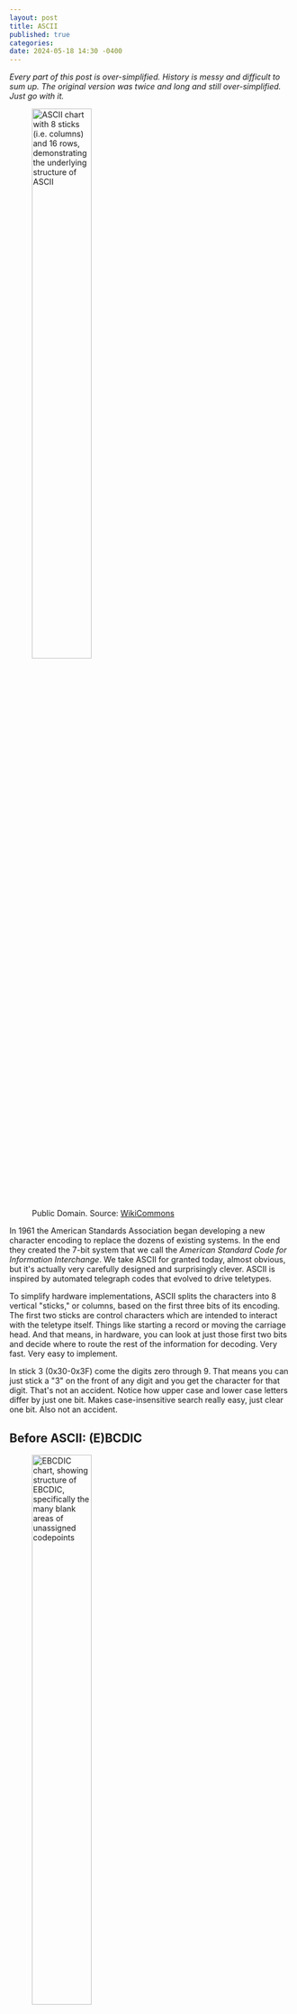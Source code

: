 ```yaml
---
layout: post
title: ASCII
published: true
categories:
date: 2024-05-18 14:30 -0400
---
```

*Every part of this post is over-simplified. History is messy and difficult to sum up. The original version was twice and long and still over-simplified. Just go with it.*

<figure>
    <img src="/images/ascii/USASCII_code_chart.png" width="50%" alt="ASCII chart with 8 sticks (i.e. columns) and 16 rows, demonstrating the underlying structure of ASCII" />
    <figcaption>Public Domain. Source: <a href="https://commons.wikimedia.org/wiki/File:USASCII_code_chart.png">WikiCommons</a></figcaption>
</figure>

In 1961 the American Standards Association began developing a new character encoding to replace the dozens of existing systems. In the end they created the 7-bit system that we call the *American Standard Code for Information Interchange*. We take ASCII for granted today, almost obvious, but it's actually very carefully designed and surprisingly clever. ASCII is inspired by automated telegraph codes that evolved to drive teletypes.

<!-- more -->

To simplify hardware implementations, ASCII splits the characters into 8 vertical "sticks," or columns, based on the first three bits of its encoding. The first two sticks are control characters which are intended to interact with the teletype itself. Things like starting a record or moving the carriage head. And that means, in hardware, you can look at just those first two bits and decide where to route the rest of the information for decoding. Very fast. Very easy to implement.

In stick 3 (0x30-0x3F) come the digits zero through 9. That means you can just stick a "3" on the front of any digit and you get the character for that digit. That's not an accident. Notice how upper case and lower case letters differ by just one bit. Makes case-insensitive search really easy, just clear one bit. Also not an accident.

## Before ASCII: (E)BCDIC

<figure>
    <img src="/images/ascii/Codes-07.gif" width="50%" alt="EBCDIC chart, showing structure of EBCDIC, specifically the many blank areas of unassigned codepoints" />
    <figcaption>CC BY-SA. Source: <a href="https://en.wikipedia.org/wiki/EBCDIC">Wikipedia:EBCDIC</a></figcaption>
</figure>

IBM, who didn't invent ASCII but was part of the committee, had decades of experience evolving what eventually became their 8-bit EBCDIC, *Extended Binary Coded Decimal Interchange Code*. In EBCDIC, the decimal digits start at 0xF0 rather than 0x30, but the concept is the same.

<figure class="embed-right">
    <img src="/images/ascii/Blue-punch-card-front.png" width="50%" alt="IBM punch card, showing the layout of the card" />
    <figcaption>IBM-style punch card, encoding the EBCDIC character set. Public Domain. Source: <a href="https://commons.wikimedia.org/wiki/File:Blue-punch-card-front.png">WikiCommons</a></figcaption>
</figure>

As the name suggests, it extends the previous 6-bit BCDIC format, which was designed to work with punch card equipment and mechanical tabulators, which is why it has what seem like odd "gaps" in its layout. This approach made it more compatible with the existing 6-bit systems and the related equipment. It isn't particularly well-suited to electrical or magnetic encoding, but it taught IBM the value of lining up digits this way for BCD conversions.[^holes]

[^holes]: I'm familiar with the common story that says that EBCDIC is laid out the way it is to minimize sequential holes in order to prevent weaking the card. I can't find any primary source for that, and it doesn't really follow from the character layout. The only evidence I've seen given is the slightly surprising placement of the 'S' encoding. But I expect that this was more about placing the '/' encoding near the numbers in the older 6-bit encodings (the ones where the letters are "backwards"). Just modifying the 'S' encoding slightly shouldn't have much if any impact on tape or card integrity. If the goal were to manage where holes show up, I would expect the letters to be laid out based on some English-frequency basis, or scattered around the encoding table, not laid out compactly and alphabetically. I've been reading [Coded Character Sets, History and Development](https://archive.org/details/mackenzie-coded-char-sets/), published in 1980, and I can't find any mention of BCD encodings trying to optimize hole placement.

If you're working on business-focused computers, rather than scientific computing, the math generally isn't very complicated. There aren't a lot of square roots or logarithms in accounting. You mostly need add, subtract, multiply, and the occassional divide. But you spend a lot of time inputing and outputting numeric results in base 10. So it makes sense to do all your math in decimal so that converting back and forth between digits and their characters is really cheap and you avoid [base conversion rounding errors](https://floating-point-gui.de). And that's exactly what they did. A lot of IBM computers did all their math in binary coded decimal, and (E)BCDIC and ASCII reflect that.

## Math!

Now at the same time, there were completely different computers being built for scientific and engineering computing. While a lot of business computers used 6-, 8-, or 9-bit characters, or “bytes,” scientific computers often worked with 36-bit "words." They did their math in binary because it's more efficient. It made it more expensive to convert between numbers and characters for I/O, but scientific computers do a lot more computing than they do I/O-ing.

### Sidebar: It's always the System/360 or the PDP-11

*Wait, why 36 bits? Who does that?* Well, 36 binary digits gives the same accuracy as 10 decimal digits.

*OK, why why 10 decimal digits?* To match the accuracy of the mechanical calculators they competed against.

Notice the lack of powers of 2? Yeah, our obsession with powers of 2 came later.

And by "later," I mean 1964 and the IBM System/360.

<figure class="embed-right">
    <img src="/images/ascii/IBMS360.jpg" width="50%" alt="IBM System/360 mainframe computer." />
    <figcaption>IBM System/360 mainframe computer. Source: <a href="https://web.archive.org/web/20230405074032/https://www.ibm.com/ibm/history/ibm100/us/en/icons/system360/">IBM</a></figcaption>
</figure>

So many things about modern computers can be traced to the System/360, but one of the most ubiquitous is it used 8-bit characters, and IBM was powerful enough to make that the norm that we use to this day. Before the System/360, "bytes" came in a variety of sizes. After the System/360, a byte was 8 bits.

Despite IBM being a massive supporter of ASCII, the System/360 used EBCDIC because it was more compatible with existing IBM peripherals. So it's kind of a distraction on our discussion of ASCII, but it'll come back up later. History isn't always a simple matter of "this caused that." Sometimes a lot of things are going on at the same time. EBCDIC technically **post-dates** ASCII by a few months. Sometimes history doesn't quite follow the narrative.

## The many *SCIIs

<figure>
    <img src="/images/ascii/ISO646.png" alt="ISO 646 chart, showing some of the many national variants of ASCII." />
    <figcaption>Some of the many ISO 646 national variants. CC BY-SA. Source: <a href="https://en.wikipedia.org/wiki/ISO/IEC_646#ISO/IEC_646_national_variants">Wikipedia:ISO/IEC 646</a></figcaption>
</figure>

Getting back to 7-bit ASCII. ASCII was pretty clever, but it's also very US-centric. That's wasn't because no one was thinking about other countries and cultures. ASCII is the **American** Standard Code. It is just one of numerous national standards under the ISO/IEC 646 umbrella. For example, there's YUSCII, the Yugoslav Standard Code. There's a Chinese national standard, an Icelandic standard, two Japanese, a couple of Canadian. There's a ton of them.

<figure>
    <img src="/images/ascii/ISOIEC-646-INV.png" width="50%" alt="ISO 646 chart, showing the invariant characters in white and the customizable characters in gray." />
    <figcaption>ISO/IEC 646 chart with national variants and diacritics indicated. CC BY-SA. Source: <a href="https://en.wikipedia.org/wiki/ISO/IEC_646#Code_page_layout">Wikipedia:ISO/IEC 646</a></figcaption>
</figure>

The idea was that there were certain invariant characters across standards, the ones in white, and then countries could assign whatever they wanted to certain code points, the ones in gray. And they could get combining characters using a backspace with diacritics. But you'll notice there are only 9 customizable characters. Not a lot to work with. And building accented characters with backspace makes many text algorithms very hard.

But after the System/360 (I told you it'd come back up), more computers moved to 8-bit characters. And with the rise of microcomputers, most of which were 8-bit, there was this extra bit to work with. Some systems used the extra bit to carry extra information, or used it as a parity bit to detect data corruption. But it could also be used to get another 128 characters. That's a lot, but it's still nowhere close to enough to cover everything you'd want, even just for Latin-based writing systems.

So all those ISO/IEC 646 national standards morphed into a menagerie of ISO/IEC 8859 "extended ASCII" encodings, establishing the American national standard as the base that others built on, and thankfully getting rid of the "backspace for diacritics" system. The most popular was Latin-1, based mostly on an older DEC standard called the Multinational Character Set. It does a pretty good job of covering Western European languages, along with a several others.

<figure>
    <img src="/images/ascii/Latin-1.png" width="50%" alt="ISO 8859-1 chart, showing the characters in the Latin-1 encoding." />
    <figcaption>ISO 8859-1 chart. CC BY-SA. Source: <a href="https://en.wikipedia.org/wiki/ISO/IEC_8859-1#Code_page_layout">Wikipedia:ISO/IEC 8859-1</a></figcaption>
</figure>

But on the other hand, consider:

* Język Polski (Polish)
* Latviešu Valoda (Latvian)
* Hànyǔ Pīnyīn (Chinese Pinyin)

They're all "Latin-based," but they all need characters, mostly in the form of diacritics or tone marks, that aren't in Latin-1. And if you like diacritics **and** tone marks, you can have that, too:

* Tiếng Việt (Vietnamese)

Oh dear.... 

So Latin-1 only does a "pretty good job" for Western European languages, but there are still a lot more languages out there using Latin that need their own extended ASCII. Non-Latin alphabets like Cyrillic, Greek, Arabic, Hebrew, and Thai are all encoded using different forms of extended ASCII, too. Even Asian-language encodings like Big5 and Shift JIS are based on ASCII, or at least compatible with it. The number 65 is the encoding of the uppercase Latin A almost everywhere, even in non-Latin encodings. Not an accident.

But this consistency can also be a problem. The encodings are "almost compatible." They're so compatible that it is very difficult to look at an arbitrary text file and determine what encoding it's in. Extended ASCII is very "dense." Every possible sequence of bytes is a valid extended ASCII string. If you encounter the string "Tiêìng Viêòt", have you accidentally treated the CP1258 encoding of "Tiếng Việt" as if it were Latin-1? Or is this text intentional, like it is in this document?

Even worse, there's no easy way to mix encodings in the same document. Even if you add markup to indicate the encoding of each section, algorithms like searching becomes incredibly hard. And if you jump into the middle of a document, or worse, a stream, you have to rewind to find out what the current encoding is.

It's...bad.

## What if we "unified" all of this? 🤔

It took a few decades to finally build a better way. But that's for another post.
